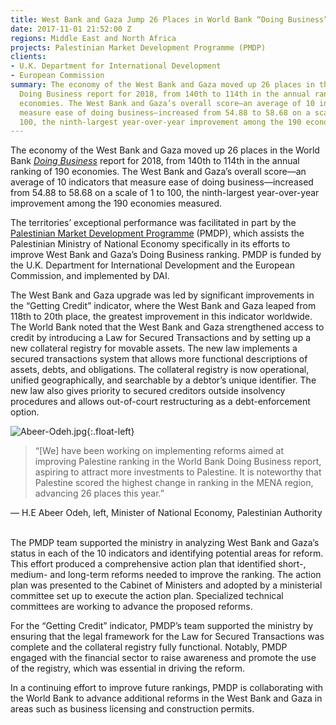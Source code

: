 ```yaml
---
title: West Bank and Gaza Jump 26 Places in World Bank “Doing Business” 2018 Rankings
date: 2017-11-01 21:52:00 Z
regions: Middle East and North Africa
projects: Palestinian Market Development Programme (PMDP)
clients:
- U.K. Department for International Development
- European Commission
summary: The economy of the West Bank and Gaza moved up 26 places in the World Bank
  Doing Business report for 2018, from 140th to 114th in the annual ranking of 190
  economies. The West Bank and Gaza’s overall score—an average of 10 indicators that
  measure ease of doing business—increased from 54.88 to 58.68 on a scale of 1 to
  100, the ninth-largest year-over-year improvement among the 190 economies measured.
---
```


The economy of the West Bank and Gaza moved up 26 places in the World Bank [*Doing Business*](http://www.doingbusiness.org/~/media/WBG/DoingBusiness/Documents/Annual-Reports/English/DB2018-Full-Report.pdf) report for 2018, from 140th to 114th in the annual ranking of 190 economies. The West Bank and Gaza’s overall score—an average of 10 indicators that measure ease of doing business—increased from 54.88 to 58.68 on a scale of 1 to 100, the ninth-largest year-over-year improvement among the 190 economies measured. 

The territories’ exceptional performance was facilitated in part by the [Palestinian Market Development Programme](https://www.dai.com/our-work/projects/palestinian-market-development-programme-pmdp) (PMDP), which assists the Palestinian Ministry of National Economy specifically in its efforts to improve West Bank and Gaza’s Doing Business ranking. PMDP is funded by the U.K. Department for International Development and the European Commission, and implemented by DAI.

<script id="infogram_0__/YaCHje3bJXzflgNQoWQC" title="West Bank and Gaza Doing Business Indicators" src="https://e.infogram.com/js/dist/embed.js?l7z" type="text/javascript"></script>

The West Bank and Gaza upgrade was led by significant improvements in the “Getting Credit” indicator, where the West Bank and Gaza leaped from 118th to 20th place, the greatest improvement in this indicator worldwide. The World Bank noted that the West Bank and Gaza strengthened access to credit by introducing a Law for Secured Transactions and by setting up a new collateral registry for movable assets. The new law implements a secured transactions system that allows more functional descriptions of assets, debts, and obligations. The collateral registry is now operational, unified geographically, and searchable by a debtor’s unique identifier. The new law also gives priority to secured creditors outside insolvency procedures and allows out-of-court restructuring as a debt-enforcement option.

![Abeer-Odeh.jpg](/uploads/Abeer-Odeh.jpg){:.float-left}

> “[We] have been working on implementing reforms aimed at improving Palestine ranking in the World Bank Doing Business report, aspiring to attract more investments to Palestine. It is noteworthy that Palestine scored the highest change in ranking in the MENA region, advancing 26 places this year.”

— H.E Abeer Odeh, left, Minister of National Economy, Palestinian Authority    





The PMDP team supported the ministry in analyzing West Bank and Gaza’s status in each of the 10 indicators and identifying potential areas for reform. This effort produced a comprehensive action plan that identified short-, medium- and long-term reforms needed to improve the ranking. The action plan was presented to the Cabinet of Ministers and adopted by a ministerial committee set up to execute the action plan. Specialized technical committees are working to advance the proposed reforms. 

For the “Getting Credit” indicator, PMDP’s team supported the ministry by ensuring that the legal framework for the Law for Secured Transactions was complete and the collateral registry fully functional. Notably, PMDP engaged with the financial sector to raise awareness and promote the use of the registry, which was essential in driving the reform. 

In a continuing effort to improve future rankings, PMDP is collaborating with the World Bank to advance additional reforms in the West Bank and Gaza in areas such as business licensing and construction permits.